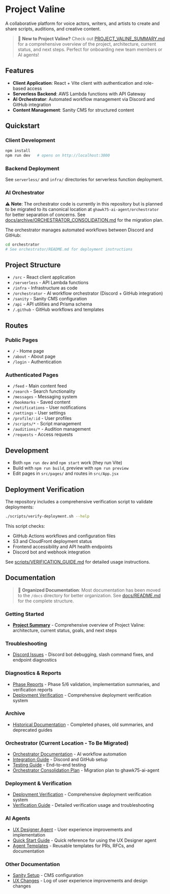 # Project Valine

A collaborative platform for voice actors, writers, and artists to create and share scripts, auditions, and creative content.

> 📖 **New to Project Valine?** Check out [PROJECT_VALINE_SUMMARY.md](PROJECT_VALINE_SUMMARY.md) for a comprehensive overview of the project, architecture, current status, and next steps. Perfect for onboarding new team members or AI agents!

## Features

- **Client Application**: React + Vite client with authentication and role-based access
- **Serverless Backend**: AWS Lambda functions with API Gateway
- **AI Orchestrator**: Automated workflow management via Discord and GitHub integration
- **Content Management**: Sanity CMS for structured content

## Quickstart

### Client Development

```bash
npm install
npm run dev   # opens on http://localhost:3000
```

### Backend Deployment

See `serverless/` and `infra/` directories for serverless function deployment.

### AI Orchestrator

⚠️ **Note**: The orchestrator code is currently in this repository but is planned to be migrated to its canonical location at `ghawk75-ai-agent/orchestrator` for better separation of concerns. See [docs/archive/ORCHESTRATOR_CONSOLIDATION.md](docs/archive/ORCHESTRATOR_CONSOLIDATION.md) for the migration plan.

The orchestrator manages automated workflows between Discord and GitHub:

```bash
cd orchestrator
# See orchestrator/README.md for deployment instructions
```

## Project Structure

- `/src` - React client application
- `/serverless` - API Lambda functions
- `/infra` - Infrastructure as code
- `/orchestrator` - AI workflow orchestrator (Discord + GitHub integration)
- `/sanity` - Sanity CMS configuration
- `/api` - API utilities and Prisma schema
- `/.github` - GitHub workflows and templates

## Routes

### Public Pages
- `/` - Home page
- `/about` - About page
- `/login` - Authentication

### Authenticated Pages
- `/feed` - Main content feed
- `/search` - Search functionality
- `/messages` - Messaging system
- `/bookmarks` - Saved content
- `/notifications` - User notifications
- `/settings` - User settings
- `/profile/:id` - User profiles
- `/scripts/*` - Script management
- `/auditions/*` - Audition management
- `/requests` - Access requests

## Development

- Both `npm run dev` and `npm start` work (they run Vite)
- Build with `npm run build`, preview with `npm run preview`
- Edit pages in `src/pages/` and routes in `src/App.jsx`

## Deployment Verification

The repository includes a comprehensive verification script to validate deployments:

```bash
./scripts/verify-deployment.sh --help
```

This script checks:
- GitHub Actions workflows and configuration files
- S3 and CloudFront deployment status
- Frontend accessibility and API health endpoints
- Discord bot and webhook integration

See [scripts/VERIFICATION_GUIDE.md](scripts/VERIFICATION_GUIDE.md) for detailed usage instructions.

## Documentation

> 📁 **Organized Documentation**: Most documentation has been moved to the `/docs` directory for better organization. See [docs/README.md](docs/README.md) for the complete structure.

### Getting Started
- **[Project Summary](PROJECT_VALINE_SUMMARY.md)** - Comprehensive overview of Project Valine: architecture, current status, goals, and next steps

### Troubleshooting
- [Discord Issues](docs/troubleshooting/discord/) - Discord bot debugging, slash command fixes, and endpoint diagnostics

### Diagnostics & Reports  
- [Phase Reports](docs/diagnostics/) - Phase 5/6 validation, implementation summaries, and verification reports
- [Deployment Verification](docs/diagnostics/DEPLOYMENT_VERIFICATION.md) - Comprehensive deployment verification system

### Archive
- [Historical Documentation](docs/archive/) - Completed phases, old summaries, and deprecated guides

### Orchestrator (Current Location - To Be Migrated)
- [Orchestrator Documentation](orchestrator/README.md) - AI workflow automation
- [Integration Guide](orchestrator/INTEGRATION_GUIDE.md) - Discord and GitHub setup
- [Testing Guide](orchestrator/TESTING_GUIDE.md) - End-to-end testing
- [Orchestrator Consolidation Plan](docs/archive/ORCHESTRATOR_CONSOLIDATION.md) - Migration plan to ghawk75-ai-agent

### Deployment & Verification
- [Deployment Verification](docs/diagnostics/DEPLOYMENT_VERIFICATION.md) - Comprehensive deployment verification system
- [Verification Guide](scripts/VERIFICATION_GUIDE.md) - Detailed verification usage and troubleshooting

### AI Agents
- [UX Designer Agent](.github/agents/ux-designer.md) - User experience improvements and implementation
- [Quick Start Guide](.github/agents/QUICK_START.md) - Quick reference for using the UX Designer agent
- [Agent Templates](.github/agents/templates/) - Reusable templates for PRs, RFCs, and documentation

### Other Documentation
- [Sanity Setup](SANITY_SETUP.md) - CMS configuration
- [UX Changes](CHANGES.md) - Log of user experience improvements and design changes
